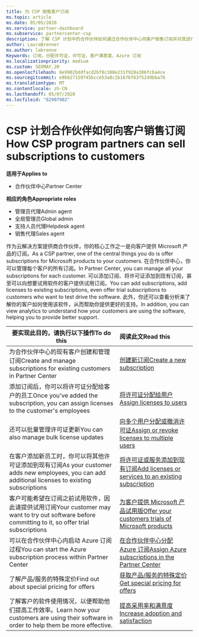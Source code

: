 ```yaml
---
title: 为 CSP 销售客户订阅
ms.topic: article
ms.date: 05/05/2020
ms.service: partner-dashboard
ms.subservice: partnercenter-csp
description: 了解 CSP 计划中的合作伙伴如何通过合作伙伴中心向客户销售订阅并对其进行管理。
author: LauraBrenner
ms.author: labrenne
Keywords: 订阅，分配许可证，许可证，客户满意度，Azure 订阅
ms.localizationpriority: medium
ms.custom: SEOMAY.20
ms.openlocfilehash: 8e9902bddfacd2bf8c388e231f928a386fcba4ce
ms.sourcegitcommit: e9b627159745bcce53a8c2b1676f63f5249bba76
ms.translationtype: MT
ms.contentlocale: zh-CN
ms.lasthandoff: 05/07/2020
ms.locfileid: "82907902"
---
```

# <a name="how-csp-program-partners-can-sell-subscriptions-to-customers"></a><span data-ttu-id="8701e-104">CSP 计划合作伙伴如何向客户销售订阅</span><span class="sxs-lookup"><span data-stu-id="8701e-104">How CSP program partners can sell subscriptions to customers</span></span>

<span data-ttu-id="8701e-105">**适用于**</span><span class="sxs-lookup"><span data-stu-id="8701e-105">**Applies to**</span></span>

-  <span data-ttu-id="8701e-106">合作伙伴中心</span><span class="sxs-lookup"><span data-stu-id="8701e-106">Partner Center</span></span>

<span data-ttu-id="8701e-107">**相应的角色**</span><span class="sxs-lookup"><span data-stu-id="8701e-107">**Appropriate roles**</span></span>

- <span data-ttu-id="8701e-108">管理员代理</span><span class="sxs-lookup"><span data-stu-id="8701e-108">Admin agent</span></span>
- <span data-ttu-id="8701e-109">全局管理员</span><span class="sxs-lookup"><span data-stu-id="8701e-109">Global admin</span></span>
- <span data-ttu-id="8701e-110">支持人员代理</span><span class="sxs-lookup"><span data-stu-id="8701e-110">Helpdesk agent</span></span>
- <span data-ttu-id="8701e-111">销售代理</span><span class="sxs-lookup"><span data-stu-id="8701e-111">Sales agent</span></span>

<span data-ttu-id="8701e-112">作为云解决方案提供商合作伙伴，你的核心工作之一是向客户提供 Microsoft 产品的订阅。</span><span class="sxs-lookup"><span data-stu-id="8701e-112">As a CSP partner, one of the central things you do is offer subscriptions for Microsoft products to your customers.</span></span> <span data-ttu-id="8701e-113">在合作伙伴中心，你可以管理每个客户的所有订阅。</span><span class="sxs-lookup"><span data-stu-id="8701e-113">In Partner Center, you can manage all your subscriptions for each customer.</span></span> <span data-ttu-id="8701e-114">可以添加订阅、将许可证添加到现有订阅，甚至可以向想要试用软件的客户提供试用订阅。</span><span class="sxs-lookup"><span data-stu-id="8701e-114">You can add subscriptions, add licenses to existing subscriptions, even offer trial subscriptions to customers who want to test drive the software.</span></span> <span data-ttu-id="8701e-115">此外，你还可以查看分析来了解你的客户如何使用该软件，从而帮助你提供更好的支持。</span><span class="sxs-lookup"><span data-stu-id="8701e-115">In addition, you can view analytics to understand how your customers are using the software, helping you to provide better support.</span></span>

|<span data-ttu-id="8701e-116">**要实现此目的，请执行以下操作**</span><span class="sxs-lookup"><span data-stu-id="8701e-116">**To do this**</span></span>   |<span data-ttu-id="8701e-117">**阅读此文**</span><span class="sxs-lookup"><span data-stu-id="8701e-117">**Read this**</span></span>   |
|----------------------|:----------------------|
|<span data-ttu-id="8701e-118">为合作伙伴中心的现有客户创建和管理订阅</span><span class="sxs-lookup"><span data-stu-id="8701e-118">Create and manage subscriptions for existing customers in Partner Center</span></span>|[<span data-ttu-id="8701e-119">创建新订阅</span><span class="sxs-lookup"><span data-stu-id="8701e-119">Create a new subscription</span></span>](create-a-new-subscription.md)|
|<span data-ttu-id="8701e-120">添加订阅后，你可以将许可证分配给客户的员工</span><span class="sxs-lookup"><span data-stu-id="8701e-120">Once you've added the subscription, you can assign licenses to the customer's employees</span></span>  |[<span data-ttu-id="8701e-121">将许可证分配给用户</span><span class="sxs-lookup"><span data-stu-id="8701e-121">Assign licenses to users</span></span>](assign-licenses-to-users.md)|
|<span data-ttu-id="8701e-122">还可以批量管理许可证更新</span><span class="sxs-lookup"><span data-stu-id="8701e-122">You can also manage bulk license updates</span></span>   |[<span data-ttu-id="8701e-123">向多个用户分配或撤消许可证</span><span class="sxs-lookup"><span data-stu-id="8701e-123">Assign or revoke licenses to multiple users</span></span>](bulk-license-provisioning-for-multiple-users.md)|
|<span data-ttu-id="8701e-124">在客户添加新员工时，你可以将其他许可证添加到现有订阅</span><span class="sxs-lookup"><span data-stu-id="8701e-124">As your customer adds new employees, you can add additional licenses to existing subscriptions</span></span>   |[<span data-ttu-id="8701e-125">将许可证或服务添加到现有订阅</span><span class="sxs-lookup"><span data-stu-id="8701e-125">Add licenses or services to an existing subscription</span></span>](add-licenses-or-services-to-an-existing-subscription.md)|
|<span data-ttu-id="8701e-126">客户可能希望在订阅之前试用软件，因此请提供试用订阅</span><span class="sxs-lookup"><span data-stu-id="8701e-126">Your customer may want to try out software before committing to it, so offer trial subscriptions</span></span>    |[<span data-ttu-id="8701e-127">为客户提供 Microsoft 产品试用版</span><span class="sxs-lookup"><span data-stu-id="8701e-127">Offer your customers trials of Microsoft products</span></span>](offer-your-customers-trials-of-microsoft-products.md)|
|<span data-ttu-id="8701e-128">可以在合作伙伴中心内启动 Azure 订阅过程</span><span class="sxs-lookup"><span data-stu-id="8701e-128">You can start the Azure subscription process within Partner Center</span></span>   |[<span data-ttu-id="8701e-129">在合作伙伴中心分配 Azure 订阅</span><span class="sxs-lookup"><span data-stu-id="8701e-129">Assign Azure subscriptions in the Partner Center</span></span>](assign-azure-subscriptions.md)|
|<span data-ttu-id="8701e-130">了解产品/服务的特殊定价</span><span class="sxs-lookup"><span data-stu-id="8701e-130">Find out about special pricing for offers</span></span>   |[<span data-ttu-id="8701e-131">获取产品/服务的特殊定价</span><span class="sxs-lookup"><span data-stu-id="8701e-131">Get special pricing for offers</span></span>](get-special-pricing-for-offers.md)|
|<span data-ttu-id="8701e-132">了解客户的软件使用情况，以便帮助他们提高工作效率。</span><span class="sxs-lookup"><span data-stu-id="8701e-132">Learn how your customers are using their software in order to help them be more effective.</span></span>   | [<span data-ttu-id="8701e-133">提高采用率和满意度</span><span class="sxs-lookup"><span data-stu-id="8701e-133">Increase adoption and satisfaction</span></span>](increasing-adoption-and-satisfaction.md)   |
